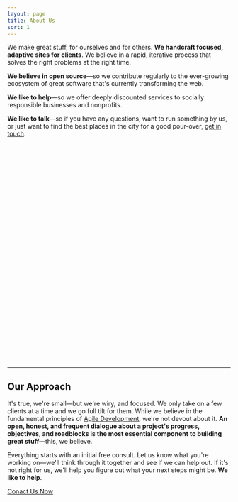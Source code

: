 ```yaml
---
layout: page
title: About Us
sort: 1
---
```

We make great stuff, for ourselves and for others. **We handcraft focused, adaptive sites for clients**. We believe in a rapid, iterative process that solves the right problems at the right time.

**We believe in open source**—so we contribute regularly to the ever-growing ecosystem of great software that's currently transforming the web.

**We like to help**—so we offer deeply discounted services to socially responsible businesses and nonprofits.

**We like to talk**—so if you have any questions, want to run something by us, or just want to find the best places in the city for a good pour-over, [get in touch](/contact).
<svg class="quark-small" viewBox="0 0 18 18" preserveAspectRatio="xMinYMax meet"><use xlink:href="#pbd"></use></svg><hr class="tilt">

<h2>Our Approach</h2>

<div class="work-block">
<p>It's true, we're small—but we're wiry, and focused. We only take on a few clients at a time and we go full tilt for them. While we believe in the fundamental principles of <a href="https://en.wikipedia.org/wiki/Agile_software_development">Agile Development</a>, we're not devout about it. <strong>An open, honest, and frequent dialogue about a project's progress, objectives, and roadblocks is the most essential component to building great stuff</strong>—this, we believe.</p>

<p>Everything starts with an initial free consult. Let us know what you're working on—we'll think through it together and see if we can help out. If it's not right for us, we'll help you figure out what your next steps might be. <strong>We like to help</strong>.</p></div>


<a href="/contact" class="more-button">Conact Us Now</a>
